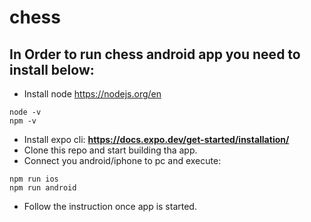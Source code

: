 # chess

## In Order to run chess android app you need to install below:

-  Install node https://nodejs.org/en

```
node -v
npm -v
```

-  Install expo cli: **https://docs.expo.dev/get-started/installation/**
-  Clone this repo and start building tha app.
-  Connect you android/iphone to pc and execute:

```
npm run ios
npm run android
```

-  Follow the instruction once app is started.
